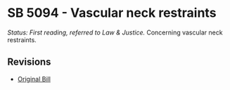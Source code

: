 # SB 5094 - Vascular neck restraints
*Status: First reading, referred to Law & Justice.*
Concerning vascular neck restraints.

## Revisions
* [Original Bill](1/)